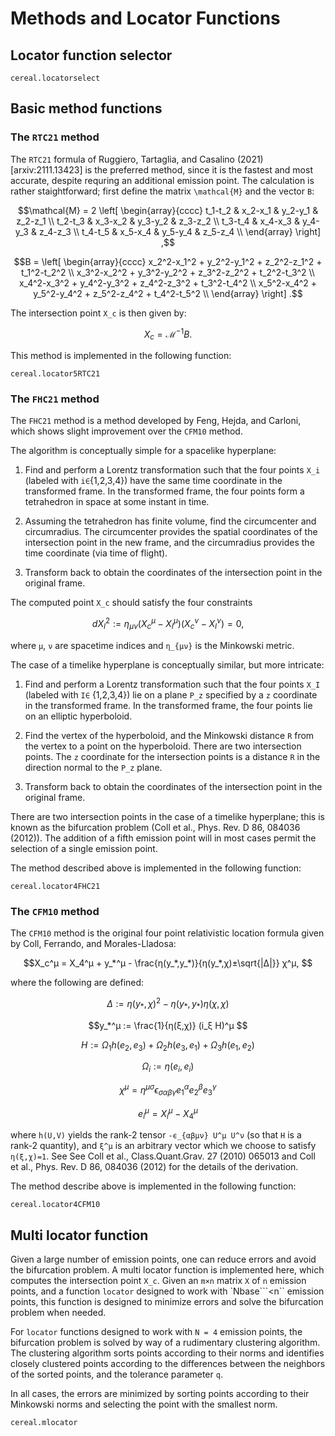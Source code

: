 # Methods and Locator Functions

## Locator function selector

```@docs
cereal.locatorselect
```

## Basic method functions

### The `RTC21` method

The `RTC21` formula of Ruggiero, Tartaglia, and Casalino (2021)
[arxiv:2111.13423] is the preferred method, since it is the fastest and
most accurate, despite requring an additional emission point. The
calculation is rather staightforward; first define the matrix
``\mathcal{M}`` and the vector ``B``:

```math
\mathcal{M} = 2
  \left[
  \begin{array}{cccc}
    t_1-t_2  &  x_2-x_1  &  y_2-y_1  &  z_2-z_1 \\
    t_2-t_3  &  x_3-x_2  &  y_3-y_2  &  z_3-z_2 \\
    t_3-t_4  &  x_4-x_3  &  y_4-y_3  &  z_4-z_3 \\
    t_4-t_5  &  x_5-x_4  &  y_5-y_4  &  z_5-z_4 \\
  \end{array}
  \right] ,
```

```math
B = 
  \left[
  \begin{array}{cccc}
    x_2^2-x_1^2 + y_2^2-y_1^2 + z_2^2-z_1^2 + t_1^2-t_2^2 \\
    x_3^2-x_2^2 + y_3^2-y_2^2 + z_3^2-z_2^2 + t_2^2-t_3^2 \\
    x_4^2-x_3^2 + y_4^2-y_3^2 + z_4^2-z_3^2 + t_3^2-t_4^2 \\
    x_5^2-x_4^2 + y_5^2-y_4^2 + z_5^2-z_4^2 + t_4^2-t_5^2 \\
  \end{array}
  \right] .
```

The intersection point ``X_c`` is then given by:

```math 
X_c = \mathcal{M}^{-1} B .
```

This method is implemented in the following function:

```@docs
cereal.locator5RTC21
```

### The `FHC21` method

The `FHC21` method is a method developed by Feng, Hejda, and Carloni, 
which shows slight improvement over the `CFM10` method.

The algorithm is conceptually simple for a spacelike hyperplane:

1. Find and perform a Lorentz transformation such that the four points
    ``X_i`` (labeled with ``i∈``{1,2,3,4}) have the same time coordinate
    in the transformed frame. In the transformed frame, the four points
    form a tetrahedron in space at some instant in time.

2. Assuming the tetrahedron has finite volume, find the circumcenter and
    circumradius. The circumcenter provides the spatial coordinates of
    the intersection point in the new frame, and the circumradius
    provides the time coordinate (via time of flight).

3. Transform back to obtain the coordinates of the intersection point in
    the original frame.

The computed point ``X_c`` should satisfy the four constraints

```math 
dX_I^2:=η_{μν}(X_c^μ-X^μ_I)(X_c^ν-X^ν_I)=0,
``` 

where ``μ``, ``ν`` are spacetime indices and ``η_{μν}`` is the Minkowski 
metric. 

The case of a timelike hyperplane is conceptually similar, but more
intricate:

1. Find and perform a Lorentz transformation such that the four points
    ``X_I`` (labeled with ``I∈`` {1,2,3,4}) lie on a plane ``P_z``
    specified by a ``z`` coordinate in the transformed frame. In the
    transformed frame, the four points lie on an elliptic hyperboloid.

2. Find the vertex of the hyperboloid, and the Minkowski distance ``R``
    from the vertex to a point on the hyperboloid. There are two
    intersection points. The ``z`` coordinate for the intersection
    points is a distance ``R`` in the direction normal to the ``P_z``
    plane.

3. Transform back to obtain the coordinates of the intersection point in
    the original frame.

There are two intersection points in the case of a timelike hyperplane;
this is known as the bifurcation problem (Coll et al., Phys. Rev. D 86,
084036 (2012)). The addition of a fifth emission point will in most
cases permit the selection of a single emission point.

The method described above is implemented in the following function:

```@docs
cereal.locator4FHC21
```

### The `CFM10` method

The `CFM10` method is the original four point relativistic location
formula given by Coll, Ferrando, and Morales-Lladosa: 

```math 
X_c^μ = X_4^μ + y_*^μ - \frac{η(y_*,y_*)}{η(y_*,χ)±\sqrt{|Δ|}} χ^μ, 
```

where the following are defined:

```math 
Δ := η(y_*,χ)^2 - η(y_*,y_*) η(χ,χ) 
```

```math 
y_*^μ := \frac{1}{η(ξ,χ)} (i_ξ H)^μ 
```

```math
H := Ω_1 h(e_2,e_3) + Ω_2 h(e_3,e_1) + Ω_3 h(e_1,e_2)
```

```math 
Ω_i := η(e_i,e_i)
```

```math 
χ^μ = η^{μσ} ϵ_{σαβγ} e_1^α e_2^β e_3^γ
```

```math 
e_i^μ = X_i^μ - X_4^μ 
```

where ``h(U,V)`` yields the rank-2 tensor ``-ϵ_{αβμν} U^μ U^ν`` (so that
``H`` is a rank-2 quantity), and ``ξ^μ`` is an arbitrary vector which we
choose to satisfy ``η(ξ,χ)=1``. See See Coll et al., Class.Quant.Grav.
27 (2010) 065013 and Coll et al., Phys. Rev. D 86, 084036 (2012) for the
details of the derivation.

The method describe above is implemented in the following function:

```@docs
cereal.locator4CFM10
```


## Multi locator function

Given a large number of emission points, one can reduce errors and avoid
the bifurcation problem. A multi locator function is implemented here,
which computes the intersection point ``X_c``. Given an ``m×n`` matrix
`X` of ``n`` emission points, and a function `locator` designed to work
with `Nbase```<n`` emission points, this function is designed to
minimize errors and solve the bifurcation problem when needed.

For `locator` functions designed to work with ``N = 4`` emission
points, the bifurcation problem is solved by way of a rudimentary
clustering algorithm. The clustering algorithm sorts points according to
their norms and identifies closely clustered points according to the
differences between the neighbors of the sorted points, and the tolerance
parameter `q`.

In all cases, the errors are minimized by sorting points according to
their Minkowski norms and selecting the point with the smallest norm.

```@docs
cereal.mlocator
```
